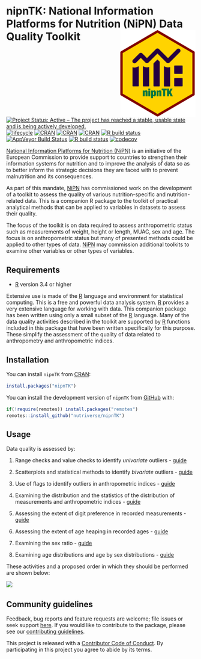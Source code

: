 
<!-- README.md is generated from README.Rmd. Please edit that file -->

# nipnTK: National Information Platforms for Nutrition (NiPN) Data Quality Toolkit <img src="man/figures/logo.png" width="200px" align="right" display="none" />

<!-- Badges start here -->

[![Project Status: Active – The project has reached a stable, usable
state and is being actively
developed.](https://www.repostatus.org/badges/latest/active.svg)](https://www.repostatus.org/#active)
[![lifecycle](https://img.shields.io/badge/lifecycle-maturing-blue.svg)](https://www.tidyverse.org/lifecycle/#maturing)
[![CRAN](https://img.shields.io/cran/v/nipnTK.svg)](https://cran.r-project.org/package=nipnTK)
[![CRAN](https://img.shields.io/cran/l/nipnTK.svg)](https://CRAN.R-project.org/package=nipnTK)
[![CRAN](http://cranlogs.r-pkg.org/badges/nipnTK)](https://cran.r-project.org/package=nipnTK)
[![R build
status](https://github.com/nutriverse/nipnTK/workflows/R-CMD-check/badge.svg)](https://github.com/nutriverse/nipnTK/actions)
[![AppVeyor Build
Status](https://ci.appveyor.com/api/projects/status/github/nutriverse/nipnTK?branch=master&svg=true)](https://ci.appveyor.com/project/nutriverse/nipnTK)
[![R build
status](https://github.com/nutriverse/nipnTK/workflows/test-coverage/badge.svg)](https://github.com/nutriverse/nipnTK/actions)
[![codecov](https://codecov.io/gh/nutriverse/nipnTK/branch/master/graph/badge.svg)](https://codecov.io/gh/nutriverse/nipnTK)
<!-- Badges end here -->

[National Information Platforms for Nutrition
(NiPN)](http://www.nipn-nutrition-platforms.org) is an initiative of the
European Commission to provide support to countries to strengthen their
information systems for nutrition and to improve the analysis of data so
as to better inform the strategic decisions they are faced with to
prevent malnutrition and its consequences.

As part of this mandate, [NiPN](http://www.nipn-nutrition-platforms.org)
has commissioned work on the development of a toolkit to assess the
quality of various nutrition-specific and nutrition-related data. This
is a companion R package to the toolkit of practical analytical methods
that can be applied to variables in datasets to assess their quality.

The focus of the toolkit is on data required to assess anthropometric
status such as measurements of weight, height or length, MUAC, sex and
age. The focus is on anthropometric status but many of presented methods
could be applied to other types of data.
[NiPN](http://www.nipn-nutrition-platforms.org) may commission
additional toolkits to examine other variables or other types of
variables.

## Requirements

  - [R](https://cran.r-project.org) version 3.4 or higher

Extensive use is made of the [R](https://cran.r-project.org) language
and environment for statistical computing. This is a free and powerful
data analysis system. [R](https://cran.r-project.org) provides a very
extensive language for working with data. This companion package has
been written using only a small subset of the
[R](https://cran.r-project.org) language. Many of the data quality
activities described in the toolkit are supported by
[R](https://cran.r-project.org) functions included in this package that
have been written specifically for this purpose. These simplify the
assessment of the quality of data related to anthropometry and
anthropometric indices.

## Installation

You can install `nipnTK` from [CRAN](https://cran.r-project.org):

``` r
install.packages("nipnTK")
```

You can install the development version of `nipnTK` from
[GitHub](https://github.com/nutriverse/nipnTK) with:

``` r
if(!require(remotes)) install.packages("remotes")
remotes::install_github("nutriverse/nipnTK")
```

## Usage

Data quality is assessed by:

1.  Range checks and value checks to identify *univariate* outliers -
    [guide](https://nutriverse.io/nipnTK/articles/rl.html)

2.  Scatterplots and statistical methods to identify *bivariate*
    outliers - [guide](https://nutriverse.io/nipnTK/articles/sp.html)

3.  Use of flags to identify outliers in anthropometric indices -
    [guide](https://nutriverse.io/nipnTK/articles/flagging.html)

4.  Examining the distribution and the statistics of the distribution of
    measurements and anthropometric indices -
    [guide](https://nutriverse.io/nipnTK/articles/ad.html)

5.  Assessing the extent of digit preference in recorded measurements -
    [guide](https://nutriverse.io/nipnTK/articles/dp.html)

6.  Assessing the extent of age heaping in recorded ages -
    [guide](https://nutriverse.io/nipnTK/articles/ah.html)

7.  Examining the sex ratio -
    [guide](https://nutriverse.io/nipnTK/articles/sr.html)

8.  Examining age distributions and age by sex distributions -
    [guide](https://nutriverse.io/nipnTK/articles/as.html)

These activities and a proposed order in which they should be performed
are shown below:

<img src="man/figures/nipnWorkflow.png" width="918" />

## Community guidelines

Feedback, bug reports and feature requests are welcome; file issues or
seek support [here](https://github.com/nutriverse/nipnTK/issues). If you
would like to contribute to the package, please see our [contributing
guidelines](https://nutriverse.io/nipnTK/CONTRIBUTING.html).

This project is released with a [Contributor Code of
Conduct](https://nutriverse.io/nipnTK/CODE_OF_CONDUCT.html). By
participating in this project you agree to abide by its terms.
